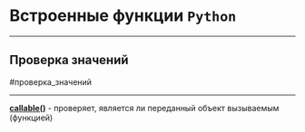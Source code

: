 # Встроенные функции `Python`
***



## Проверка значений
#проверка_значений
***
**[callable()](_встроенные%20функции%20Python.md#callable)** - проверяет, является ли переданный объект вызываемым (функцией)